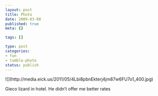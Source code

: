 ```yaml
--- 
layout: post
title: Photo
date: 2009-03-08
published: true
meta: {}

tags: []

type: post
categories: 
- fun
- tumble-photo
status: publish
---
```

<div class="figure">            ![](http://media.eick.us/2011/05/4Lbi8pbnEkterj4jm87w6FU7o1_400.jpg)        </div>

Gieco lizard in hotel. He didn’t offer me better rates

